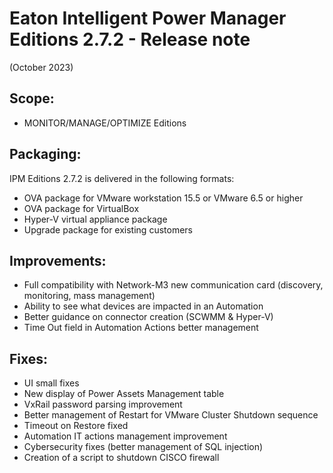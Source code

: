 # Eaton Intelligent Power Manager Editions 2.7.2 - Release note
(October 2023)

## Scope:
* MONITOR/MANAGE/OPTIMIZE Editions

## Packaging:
IPM Editions 2.7.2 is delivered in the following formats:

* OVA package for VMware workstation 15.5 or VMware 6.5 or higher
* OVA package for VirtualBox
* Hyper-V virtual appliance package
* Upgrade package for existing customers

## Improvements:
* Full compatibility with Network-M3 new communication card (discovery, monitoring, mass management)
* Ability to see what devices are impacted in an Automation
* Better guidance on connector creation (SCWMM & Hyper-V)
* Time Out field in Automation Actions better management

## Fixes:
* UI small fixes
* New display of Power Assets Management table
* VxRail password parsing improvement
* Better management of Restart for VMware Cluster Shutdown sequence
* Timeout on Restore fixed
* Automation IT actions management improvement
* Cybersecurity fixes (better management of SQL injection)
* Creation of a script to shutdown CISCO firewall
